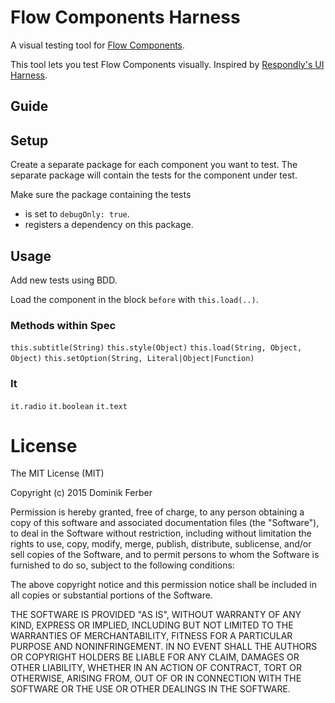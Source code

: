 # Flow Components Harness

A visual testing tool for [Flow Components](https://github.com/meteorhacks/flow-components).

This tool lets you test Flow Components visually.
Inspired by [Respondly's UI Harness](https://github.com/Respondly/meteor-ui-harness).

## Guide


## Setup

Create a separate package for each component you want to test.
The separate package will contain the tests for the component under test.

Make sure the package containing the tests
 - is set to `debugOnly: true`.
 - registers a dependency on this package.



## Usage

Add new tests using BDD.

Load the component in the block `before` with `this.load(..)`.

### Methods within Spec

`this.subtitle(String)`
`this.style(Object)`
`this.load(String, Object, Object)`
`this.setOption(String, Literal|Object|Function)`


### It

`it.radio`
`it.boolean`
`it.text`



# License
The MIT License (MIT)

Copyright (c) 2015 Dominik Ferber

Permission is hereby granted, free of charge, to any person obtaining a copy of this software and associated documentation files (the "Software"), to deal in the Software without restriction, including without limitation the rights to use, copy, modify, merge, publish, distribute, sublicense, and/or sell copies of the Software, and to permit persons to whom the Software is furnished to do so, subject to the following conditions:

The above copyright notice and this permission notice shall be included in all copies or substantial portions of the Software.

THE SOFTWARE IS PROVIDED "AS IS", WITHOUT WARRANTY OF ANY KIND, EXPRESS OR IMPLIED, INCLUDING BUT NOT LIMITED TO THE WARRANTIES OF MERCHANTABILITY, FITNESS FOR A PARTICULAR PURPOSE AND NONINFRINGEMENT. IN NO EVENT SHALL THE AUTHORS OR COPYRIGHT HOLDERS BE LIABLE FOR ANY CLAIM, DAMAGES OR OTHER LIABILITY, WHETHER IN AN ACTION OF CONTRACT, TORT OR OTHERWISE, ARISING FROM, OUT OF OR IN CONNECTION WITH THE SOFTWARE OR THE USE OR OTHER DEALINGS IN THE SOFTWARE.
